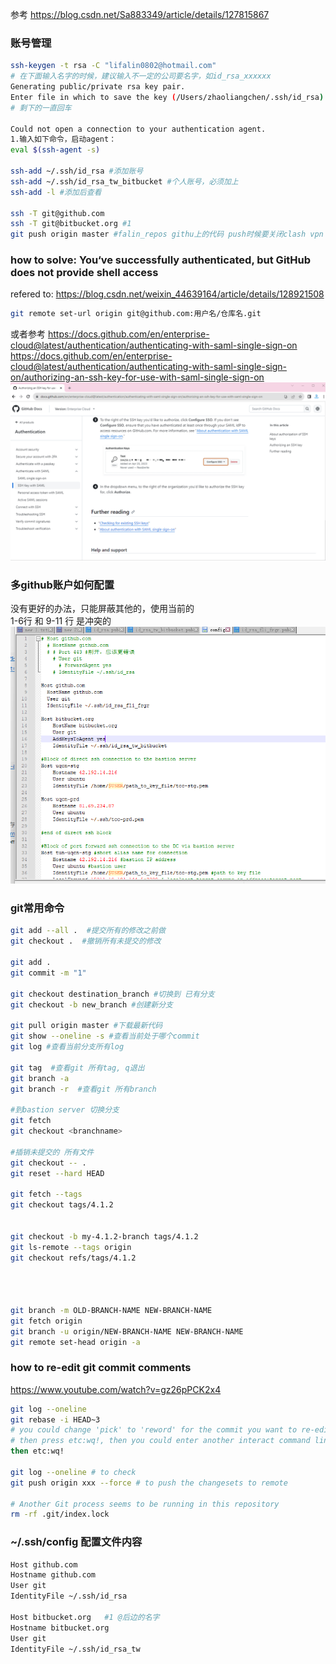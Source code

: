 
参考 https://blog.csdn.net/Sa883349/article/details/127815867

### 账号管理
```bash
ssh-keygen -t rsa -C "lifalin0802@hotmail.com"
# 在下面输入名字的时候，建议输入不一定的公司要名字，如id_rsa_xxxxxx
Generating public/private rsa key pair.
Enter file in which to save the key (/Users/zhaoliangchen/.ssh/id_rsa): id_rsa_xxxxxx
# 剩下的一直回车

Could not open a connection to your authentication agent.
1.输入如下命令，启动agent：
eval $(ssh-agent -s)

ssh-add ~/.ssh/id_rsa #添加账号
ssh-add ~/.ssh/id_rsa_tw_bitbucket #个人账号，必须加上
ssh-add -l #添加后查看

ssh -T git@github.com
ssh -T git@bitbucket.org #1
git push origin master #falin_repos githu上的代码 push时候要关闭clash vpn


```

### how to solve: You‘ve successfully authenticated, but GitHub does not provide shell access
refered to: https://blog.csdn.net/weixin_44639164/article/details/128921508
```bash
git remote set-url origin git@github.com:用户名/仓库名.git
```
或者参考
https://docs.github.com/en/enterprise-cloud@latest/authentication/authenticating-with-saml-single-sign-on  
https://docs.github.com/en/enterprise-cloud@latest/authentication/authenticating-with-saml-single-sign-on/authorizing-an-ssh-key-for-use-with-saml-single-sign-on
![](./img/2023-10-25-22-52-12.png)

### 多github账户如何配置
没有更好的办法，只能屏蔽其他的，使用当前的  
1-6行 和 9-11 行 是冲突的  
![](./img/2023-10-25-22-54-17.png)

### git常用命令
```bash
git add --all .  #提交所有的修改之前做
git checkout .  #撤销所有未提交的修改

git add .
git commit -m "1" 

git checkout destination_branch #切换到 已有分支
git checkout -b new_branch #创建新分支

git pull origin master #下载最新代码
git show --oneline -s #查看当前处于哪个commit
git log #查看当前分支所有log

git tag  #查看git 所有tag, q退出
git branch -a 
git branch -r  #查看git 所有branch

#到bastion server 切换分支
git fetch
git checkout <branchname>   

#插销未提交的 所有文件
git checkout -- .
git reset --hard HEAD  

git fetch --tags
git checkout tags/4.1.2


git checkout -b my-4.1.2-branch tags/4.1.2
git ls-remote --tags origin
git checkout refs/tags/4.1.2




git branch -m OLD-BRANCH-NAME NEW-BRANCH-NAME
git fetch origin
git branch -u origin/NEW-BRANCH-NAME NEW-BRANCH-NAME
git remote set-head origin -a

```

### how to re-edit git commit comments 
https://www.youtube.com/watch?v=gz26pPCK2x4
```bash
git log --oneline
git rebase -i HEAD~3
# you could change 'pick' to 'reword' for the commit you want to re-edit(press i to enter edit mode)
# then press etc:wq!, then you could enter another interact command line, in this context you could edit the comment you want 
then etc:wq!

git log --oneline # to check
git push origin xxx --force # to push the changesets to remote 

# Another Git process seems to be running in this repository
rm -rf .git/index.lock

```


### ~/.ssh/config 配置文件内容
```bash
Host github.com
Hostname github.com
User git
IdentityFile ~/.ssh/id_rsa

Host bitbucket.org   #1 @后边的名字
Hostname bitbucket.org
User git
IdentityFile ~/.ssh/id_rsa_tw
```
